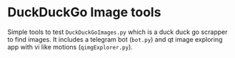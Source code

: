 # DuckDuckGo Image tools

Simple tools to test `DuckDuckGoImages.py` which is a duck duck go scrapper to find images. It includes a telegram bot (`bot.py`) and qt image exploring app with vi like motions (`qimgExplorer.py`). 
